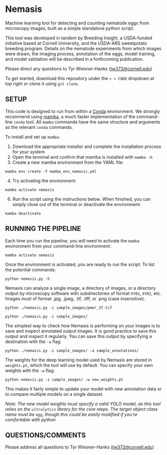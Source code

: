 # Nemasis
Machine learning tool for detecting and counting nematode eggs from microscopy images, built as a simple standalone python script.

This tool was developed in tandem by Breeding Insight, a USDA-funded initiative based at Cornell University, and the USDA-ARS sweetpotato breeding program. Details on the nematode experiments from which images were drawn, the imaging process, annotation of the eggs, model training, and model validation will be described in a forthcoming publication.

Please direct any questions to Tyr Wiesner-Hanks ([tw372@cornell.edu](mailto:tw372@cornell.edu))

To get started, download this repository under the `< > CODE` dropdown at top right or clone it using `git clone`.

## SETUP
This code is designed to run from within a [Conda](https://anaconda.org/anaconda/conda) environment. We strongly recommend using [mamba](https://mamba.readthedocs.io/), a much faster implementation of the command-line `conda` tool. All `mamba` commands have the same structure and arguments as the relevant `conda` commands.

To install and set up `mamba`:
1. Download the appropriate installer and complete the installation process for your system
2. Open the terminal and confirm that mamba is installed with `mamba -h`
3. Create a new mamba environment from the YAML file:
   
`mamba env create -f mamba_env_nemasis.yml`

4. Try activating the environment:

`mamba activate nemasis`

6. Run the script using the instructions below. When finished, you can simply close out of the terminal or deactivate the environment:

`mamba deactivate`


## RUNNING THE PIPELINE
Each time you run the pipeline, you will need to activate the `mamba` environment from your command-line environment:

`mamba activate nemasis`


Once the environment is activated, you are ready to run the script. To list the potential commands:

`python nemasis.py -h`


Nemasis can analyze a single image, a directory of images, or a directory output by microscopy software with subdirectories of format `XY01`, `XY02`, etc. Images must of format .jpg, .jpeg, .tif, .tiff, or .png (case insensitive).


`python ./nemasis.py -i sample_images/pmer_37.tif`

`python ./nemasis.py -i sample_images/`


The simplest way to check how Nemasis is performing on your images is to save and inspect annotated output images. It is good practice to save this output and inspect it regularly. You can save this output by specifying a destination with the `-a` flag:

`python ./nemasis.py -i sample_images/ -a sample_annotations/`

The weights for the deep learning model used by Nemasis are stored in `weights.pt`, which the tool will use by default. You can specify your own weights with the `-w` flag:

`python nemasis.py -i sample_images/ -w new_weights.pt`

This makes it fairly simple to update your model with new annotation data or to compare multiple models on a single dataset.

*Note: The new model weights must specify a valid YOLO model, as this tool relies on the `ultralytics` library for the core steps. The target object class name must be `egg`, though this could be easily modified if you're comfortable with python*

## QUESTIONS/COMMENTS  
Please address all questions to Tyr Wiesner-Hanks ([tw372@cornell.edu](mailto:tw372@cornell.edu))

